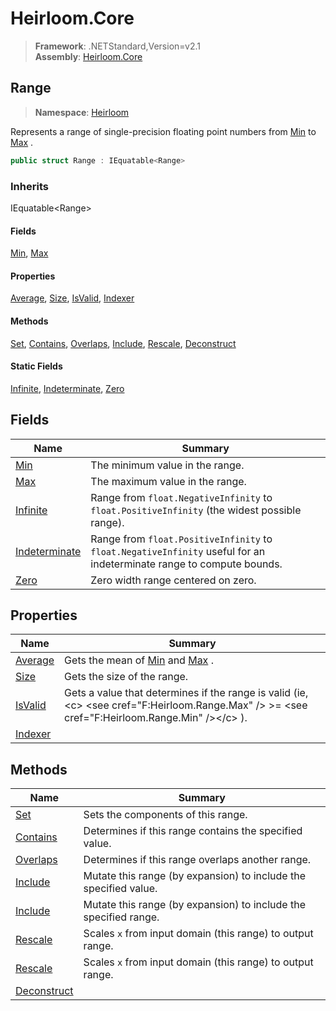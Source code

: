 # Heirloom.Core

> **Framework**: .NETStandard,Version=v2.1  
> **Assembly**: [Heirloom.Core][0]  

## Range

> **Namespace**: [Heirloom][0]  

Represents a range of single-precision floating point numbers from [Min][1] to [Max][2] .

```cs
public struct Range : IEquatable<Range>
```

### Inherits

IEquatable\<Range>

#### Fields

[Min][1], [Max][2]

#### Properties

[Average][3], [Size][4], [IsValid][5], [Indexer][6]

#### Methods

[Set][7], [Contains][8], [Overlaps][9], [Include][10], [Rescale][11], [Deconstruct][12]

#### Static Fields

[Infinite][13], [Indeterminate][14], [Zero][15]

## Fields

| Name                | Summary                                                                                                              |
|---------------------|----------------------------------------------------------------------------------------------------------------------|
| [Min][1]            | The minimum value in the range.                                                                                      |
| [Max][2]            | The maximum value in the range.                                                                                      |
| [Infinite][13]      | Range from `float.NegativeInfinity` to `float.PositiveInfinity` (the widest possible range).                         |
| [Indeterminate][14] | Range from `float.PositiveInfinity` to `float.NegativeInfinity` useful for an indeterminate range to compute bounds. |
| [Zero][15]          | Zero width range centered on zero.                                                                                   |

## Properties

| Name         | Summary                                                                                                                                              |
|--------------|------------------------------------------------------------------------------------------------------------------------------------------------------|
| [Average][3] | Gets the mean of [Min][1] and [Max][2] .                                                                                                             |
| [Size][4]    | Gets the size of the range.                                                                                                                          |
| [IsValid][5] | Gets a value that determines if the range is valid (ie, \<c> \<see cref="F:Heirloom.Range.Max" /> &gt;= \<see cref="F:Heirloom.Range.Min" />\</c> ). |
| [Indexer][6] |                                                                                                                                                      |

## Methods

| Name              | Summary                                                          |
|-------------------|------------------------------------------------------------------|
| [Set][7]          | Sets the components of this range.                               |
| [Contains][8]     | Determines if this range contains the specified value.           |
| [Overlaps][9]     | Determines if this range overlaps another range.                 |
| [Include][10]     | Mutate this range (by expansion) to include the specified value. |
| [Include][10]     | Mutate this range (by expansion) to include the specified range. |
| [Rescale][11]     | Scales `x` from input domain (this range) to output range.       |
| [Rescale][11]     | Scales `x` from input domain (this range) to output range.       |
| [Deconstruct][12] |                                                                  |

[0]: ../../Heirloom.Core.md
[1]: Range/Min.md
[2]: Range/Max.md
[3]: Range/Average.md
[4]: Range/Size.md
[5]: Range/IsValid.md
[6]: Range/Indexer.md
[7]: Range/Set.md
[8]: Range/Contains.md
[9]: Range/Overlaps.md
[10]: Range/Include.md
[11]: Range/Rescale.md
[12]: Range/Deconstruct.md
[13]: Range/Infinite.md
[14]: Range/Indeterminate.md
[15]: Range/Zero.md
